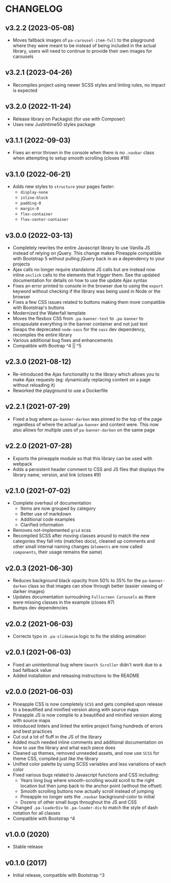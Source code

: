 # CHANGELOG

## v3.2.2 (2023-05-08)

- Moves fallback images of `pa-carousel-item-full` to the playground where they were meant to be instead of being included in the actual library, users will need to continue to provide their own images for carousels

## v3.2.1 (2023-04-26)

- Recompiles project using newer SCSS styles and linting rules, no impact is expected

## v3.2.0 (2022-11-24)

- Release library on Packagist (for use with Composer)
- Uses new Justintime50 styles package

## v3.1.1 (2022-09-03)

- Fixes an error thrown in the console when there is no `.navbar` class when attempting to setup smooth scrolling (closes #18)

## v3.1.0 (2022-06-21)

- Adds new styles to `structure` your pages faster:
  - `display-none`
  - `inline-block`
  - `padding-0`
  - `margin-0`
  - `flex-container`
  - `flex-center-container`

## v3.0.0 (2022-03-13)

- Completely rewrites the entire Javascript library to use Vanilla JS instead of relying on jQuery. This change makes Pineapple compatible with Bootstrap 5 without pulling jQuery back in as a dependency to your projects
- Ajax calls no longer require standalone JS calls but are instead now inline `onclick` calls to the elements that trigger them. See the updated documentation for details on how to use the update Ajax syntax
- Fixes an error printed to console in the browser due to using the `export` keyword without checking if the library was being used in Node or the browser
- Fixes a few CSS issues related to buttons making them more compatible with Bootstrap's buttons
- Modernized the Waterfall template
- Moves the flexbox CSS from `.pa-banner-text` to `.pa-banner` to encapsulate everything in the banner container and not just text
- Swaps the deprecated `node-sass` for the `sass` dev dependency, recompiles the entire library
- Various additional bug fixes and enhancements
- Compatible with Bootrap ^4 || ^5

## v2.3.0 (2021-08-12)

- Re-introduced the Ajax functionality to the library which allows you to make Ajax requests (eg: dynamically replacing content on a page without reloading it)
- Reworked the playground to use a Dockerfile

## v2.2.1 (2021-07-29)

- Fixed a bug where `pa-banner-darken` was pinned to the top of the page regardless of where the actual `pa-banner` and content were. This now also allows for multiple uses of `pa-banner-darken` on the same page

## v2.2.0 (2021-07-28)

- Exports the pineapple module so that this library can be used with webpack
- Adds a persistent header comment to CSS and JS files that displays the library name, version, and link (closes #9)

## v2.1.0 (2021-07-02)

- Complete overhaul of documentation
  - Items are now grouped by category
  - Better use of markdown
  - Additional code examples
  - Clarified information
- Removes not-implemented `grid` scss
- Recompiled SCSS after moving classes around to match the new categories they fall into (matches docs), cleaned up comments and other small internal naming changes (`elements` are now called `components`, their usage remains the same)

## v2.0.3 (2021-06-30)

- Reduces background black opacity from 50% to 35% for the `pa-banner-darken` class so that images can show through better (easier viewing of darker images)
- Updates documentation surroudning `Fullscreen Carousels` as there were missing classes in the example (closes #7)
- Bumps dev dependencies

## v2.0.2 (2021-06-03)

- Corrects typo in `.pa-slideanim` logic to fix the sliding animation

## v2.0.1 (2021-06-03)

- Fixed an unintentional bug where `Smooth Scroller` didn't work due to a bad fallback value
- Added installation and releasing instructions to the README

## v2.0.0 (2021-06-03)

- Pineapple CSS is now completely `SCSS` and gets compiled upon release to a beautified and minified version along with source maps
- Pineapple JS is now compile to a beautified and minified version along with source maps
- Introduced linters and linted the entire project fixing hundreds of errors and best practices
- Cut out a lot of fluff in the JS of the library
- Added much needed inline comments and additional documentation on how to use the library and what each piece does
- Cleaned up themes, removed unneeded assets, and now use `SCSS` for theme CSS, compiled just like the library
- Unified color palette by using SCSS variables and less variations of each color
- Fixed various bugs related to Javascript functions and CSS including:
  - Years long bug where smooth-scrolling would scroll to the right location but then jump back to the anchor point (without the offset)
  - Smooth scrolling buttons now actually scroll instead of jumping
  - Pineapple no longer sets the `.navbar` background-color to initial
  - Dozens of other small bugs throughout the JS and CSS
- Changed `.pa-loaderDiv` to `.pa-loader-div` to match the style of dash notation for all classes
- Compatible with Bootstrap ^4

## v1.0.0 (2020)

- Stable release

## v0.1.0 (2017)

- Initial release, compatible with Bootstrap ^3
